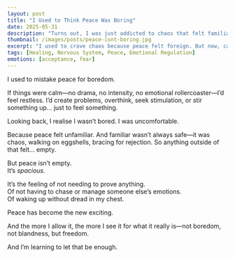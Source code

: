 ```yaml
---
layout: post
title: "I Used to Think Peace Was Boring"
date: 2025-05-31
description: "Turns out, I was just addicted to chaos that felt familiar."
thumbnail: /images/posts/peace-isnt-boring.jpg
excerpt: "I used to crave chaos because peace felt foreign. But now, calm feels like freedom—and I’m learning to let it be enough."
tags: [Healing, Nervous System, Peace, Emotional Regulation]
emotions: [acceptance, fear]
---
```


I used to mistake peace for boredom.

If things were calm—no drama, no intensity, no emotional rollercoaster—I’d feel restless. I’d create problems, overthink, seek stimulation, or stir something up… just to feel something.

Looking back, I realise I wasn’t bored. I was uncomfortable.

Because peace felt unfamiliar. And familiar wasn’t always safe—it was chaos, walking on eggshells, bracing for rejection. So anything outside of that felt… empty.

But peace isn’t empty.  
It’s *spacious.*

It’s the feeling of not needing to prove anything.  
Of not having to chase or manage someone else’s emotions.  
Of waking up without dread in my chest.

Peace has become the new exciting.

And the more I allow it, the more I see it for what it really is—not boredom, not blandness, but freedom.

And I’m learning to let that be enough.
